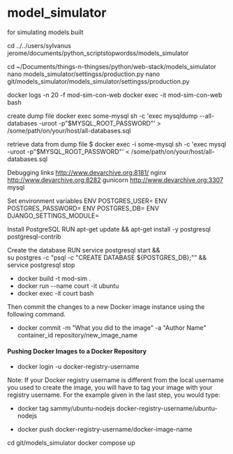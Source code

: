 # model_simulator
for simulating models built

cd ../../users/sylvanus jerome/documents/python_scriptstopwordss/models_simulator

cd ~/Documents/things-n-thingses/python/web-stack/models_simulator
nano models_simulator/settingss/production.py
nano git/models_simulator/models_simulator/settingss/production.py

docker logs -n 20 -f mod-sim-con-web
docker exec -it mod-sim-con-web bash


create dump file
docker exec some-mysql sh -c 'exec mysqldump --all-databases -uroot -p"$MYSQL_ROOT_PASSWORD"' > /some/path/on/your/host/all-databases.sql

retrieve data from dump file
$ docker exec -i some-mysql sh -c 'exec mysql -uroot -p"$MYSQL_ROOT_PASSWORD"' < /some/path/on/your/host/all-databases.sql


Debugging links
http://www.devarchive.org:8181/ nginx
http://www.devarchive.org:8282 gunicorn
http://www.devarchive.org:3307 mysql


Set environment variables
ENV POSTGRES_USER=<your-postgres-username>
ENV POSTGRES_PASSWORD=<your-postgres-password>
ENV POSTGRES_DB=<your-postgres-db-name>
ENV DJANGO_SETTINGS_MODULE=<your-django-settings-module>

Install PostgreSQL
RUN apt-get update && apt-get install -y postgresql postgresql-contrib

Create the database
RUN service postgresql start && \
    su postgres -c "psql -c \"CREATE DATABASE ${POSTGRES_DB};\"" && \
    service postgresql stop


- docker build -t mod-sim .
- docker run --name court -it ubuntu
- docker exec -it court bash


Then commit the changes to a new Docker image instance using the following command.
- docker commit -m "What you did to the image" -a "Author Name" container_id repository/new_image_name


#### Pushing Docker Images to a Docker Repository
- docker login -u docker-registry-username

Note: If your Docker registry username is different from the local username you used to create the image, you will have to tag your image with your registry username. For the example given in the last step, you would type:

- docker tag sammy/ubuntu-nodejs docker-registry-username/ubuntu-nodejs

- docker push docker-registry-username/docker-image-name


cd git/models_simulator
docker compose up